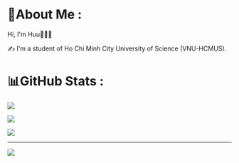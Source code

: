 # 💫About Me :
Hi, I'm Huu👋👨‍💻

✍ I'm a student of Ho Chi Minh City University of Science (VNU-HCMUS).

# 📊GitHub Stats :
![](https://github-readme-stats.vercel.app/api?username=conghuule&theme=vue-dark&include_all_commits=true&count_private=true)<br/>

![](https://github-readme-stats.vercel.app/api/top-langs/?username=conghuule&theme=vue-dark&include_all_commits=true&count_private=true&layout=compact)

<picture>
  <source
    srcset="https://github-readme-stats.vercel.app/api?username=conghuule&show_icons=true&theme=dark"
    media="(prefers-color-scheme: dark)"
  />
  <source
    srcset="https://github-readme-stats.vercel.app/api?username=conghuule&show_icons=true"
    media="(prefers-color-scheme: light), (prefers-color-scheme: no-preference)"
  />
  <img src="https://github-readme-stats.vercel.app/api?username=conghuule&show_icons=true" />
</picture>

---
[![](https://visitcount.itsvg.in/api?id=conghuule&icon=0&color=0)](https://visitcount.itsvg.in)


